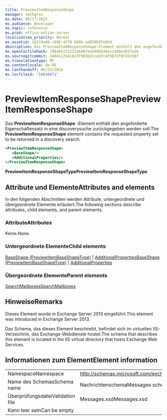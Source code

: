 ```yaml
---
title: PreviewItemResponseShape
manager: sethgros
ms.date: 09/17/2015
ms.audience: Developer
ms.topic: reference
ms.prod: office-online-server
localization_priority: Normal
ms.assetid: 183f4a06-c056-4770-b00b-ad850b97e03d
description: Das PreviewItemResponseShape-Element enthält den angeforderte Eigenschaftensatz in eine discoverysuche zurückgegeben werden soll.
ms.openlocfilehash: 7d6abb232225a6807abe988846eccdd8e265fede
ms.sourcegitcommit: 34041125dc8c5f993b21cebfc4f8b72f0fd2cb6f
ms.translationtype: MT
ms.contentlocale: de-DE
ms.lasthandoff: 06/25/2018
ms.locfileid: "19830871"
---
```

# <a name="previewitemresponseshape"></a><span data-ttu-id="c1a22-103">PreviewItemResponseShape</span><span class="sxs-lookup"><span data-stu-id="c1a22-103">PreviewItemResponseShape</span></span>

<span data-ttu-id="c1a22-104">Das **PreviewItemResponseShape** -Element enthält den angeforderte Eigenschaftensatz in eine discoverysuche zurückgegeben werden soll.</span><span class="sxs-lookup"><span data-stu-id="c1a22-104">The **PreviewItemResponseShape** element contains the requested property set to be returned in a discovery search.</span></span> 
  
```XML
<PreviewItemResponseShape>
   <BaseShape/>
   <AdditionalProperties/>
</PreviewItemResponseShape>
```

 <span data-ttu-id="c1a22-105">**PreviewItemResponseShapeType**</span><span class="sxs-lookup"><span data-stu-id="c1a22-105">**PreviewItemResponseShapeType**</span></span>
## <a name="attributes-and-elements"></a><span data-ttu-id="c1a22-106">Attribute und Elemente</span><span class="sxs-lookup"><span data-stu-id="c1a22-106">Attributes and elements</span></span>

<span data-ttu-id="c1a22-107">In den folgenden Abschnitten werden Attribute, untergeordnete und übergeordnete Elemente erläutert.</span><span class="sxs-lookup"><span data-stu-id="c1a22-107">The following sections describe attributes, child elements, and parent elements.</span></span>
  
### <a name="attributes"></a><span data-ttu-id="c1a22-108">Attribute</span><span class="sxs-lookup"><span data-stu-id="c1a22-108">Attributes</span></span>

<span data-ttu-id="c1a22-109">Keine.</span><span class="sxs-lookup"><span data-stu-id="c1a22-109">None.</span></span>
  
### <a name="child-elements"></a><span data-ttu-id="c1a22-110">Untergeordnete Elemente</span><span class="sxs-lookup"><span data-stu-id="c1a22-110">Child elements</span></span>

<span data-ttu-id="c1a22-111">[BaseShape (PreviewItemBaseShapeType)](baseshape-previewitembaseshapetype.md) | [AdditionalProperties](additionalproperties.md)</span><span class="sxs-lookup"><span data-stu-id="c1a22-111">[BaseShape (PreviewItemBaseShapeType)](baseshape-previewitembaseshapetype.md) | [AdditionalProperties](additionalproperties.md)</span></span>
  
### <a name="parent-elements"></a><span data-ttu-id="c1a22-112">Übergeordnete Elemente</span><span class="sxs-lookup"><span data-stu-id="c1a22-112">Parent elements</span></span>

[<span data-ttu-id="c1a22-113">SearchMailboxes</span><span class="sxs-lookup"><span data-stu-id="c1a22-113">SearchMailboxes</span></span>](searchmailboxes.md)
  
## <a name="remarks"></a><span data-ttu-id="c1a22-114">Hinweise</span><span class="sxs-lookup"><span data-stu-id="c1a22-114">Remarks</span></span>

<span data-ttu-id="c1a22-115">Dieses Element wurde in Exchange Server 2013 eingeführt.</span><span class="sxs-lookup"><span data-stu-id="c1a22-115">This element was introduced in Exchange Server 2013.</span></span>
  
<span data-ttu-id="c1a22-116">Das Schema, das dieses Element beschreibt, befindet sich im virtuellen IIS-Verzeichnis, das Exchange-Webdienste hostet.</span><span class="sxs-lookup"><span data-stu-id="c1a22-116">The schema that describes this element is located in the IIS virtual directory that hosts Exchange Web Services.</span></span>
  
## <a name="element-information"></a><span data-ttu-id="c1a22-117">Informationen zum Element</span><span class="sxs-lookup"><span data-stu-id="c1a22-117">Element information</span></span>

|||
|:-----|:-----|
|<span data-ttu-id="c1a22-118">Namespace</span><span class="sxs-lookup"><span data-stu-id="c1a22-118">Namespace</span></span>  <br/> |http://schemas.microsoft.com/exchange/services/2006/messages  <br/> |
|<span data-ttu-id="c1a22-119">Name des Schemas</span><span class="sxs-lookup"><span data-stu-id="c1a22-119">Schema name</span></span>  <br/> |<span data-ttu-id="c1a22-120">Nachrichtenschema</span><span class="sxs-lookup"><span data-stu-id="c1a22-120">Messages schema</span></span>  <br/> |
|<span data-ttu-id="c1a22-121">Überprüfungsdatei</span><span class="sxs-lookup"><span data-stu-id="c1a22-121">Validation file</span></span>  <br/> |<span data-ttu-id="c1a22-122">Messages.xsd</span><span class="sxs-lookup"><span data-stu-id="c1a22-122">Messages.xsd</span></span>  <br/> |
|<span data-ttu-id="c1a22-123">Kann leer sein</span><span class="sxs-lookup"><span data-stu-id="c1a22-123">Can be empty</span></span>  <br/> ||
   


